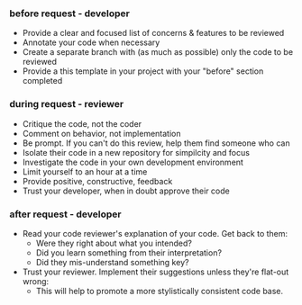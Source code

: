 ### before request - developer
* Provide a clear and focused list of concerns & features to be reviewed
* Annotate your code when necessary
* Create a separate branch with (as much as possible) only the code to be reviewed
* Provide a this template in your project with your "before" section completed

### during request - reviewer
* Critique the code, not the coder
* Comment on behavior, not implementation
* Be prompt.  If you can't do this review, help them find someone who can
* Isolate their code in a new repository for simpilcity and focus
* Investigate the code in your own development environment
* Limit yourself to an hour at a time
* Provide positive, constructive, feedback
* Trust your developer, when in doubt approve their code

### after request - developer
* Read your code reviewer's explanation of your code.  Get back to them:  
  * Were they right about what you intended?
  * Did you learn something from their interpretation?
  * Did they mis-understand something key?
* Trust your reviewer. Implement their suggestions unless they're flat-out wrong:
  * This will help to promote a more stylistically consistent code base. 
